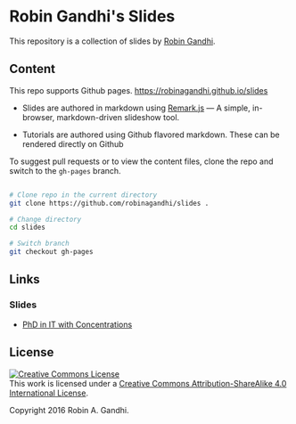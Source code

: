 # Robin Gandhi's Slides
This repository is a collection of slides by [Robin Gandhi](http://faculty.ist.unomaha.edu/rgandhi/).

## Content
This repo supports Github pages. https://robinagandhi.github.io/slides

* Slides are authored in markdown using [Remark.js](https://remarkjs.com) &mdash; A simple, in-browser, markdown-driven slideshow tool.

* Tutorials are authored using Github flavored markdown. These can be rendered directly on Github

To suggest pull requests or to view the content files, clone the repo and switch to the `gh-pages` branch.

```bash

# Clone repo in the current directory
git clone https://github.com/robinagandhi/slides . 

# Change directory
cd slides

# Switch branch
git checkout gh-pages

```

## Links

### Slides
* [PhD in IT with Concentrations](https://robinagandhi.github.io/slides/phd/phd.html)


## License
<a rel="license" href="http://creativecommons.org/licenses/by-sa/4.0/"><img alt="Creative Commons License" style="border-width:0" src="https://i.creativecommons.org/l/by-sa/4.0/88x31.png" /></a><br />This work is licensed under a <a rel="license" href="http://creativecommons.org/licenses/by-sa/4.0/">Creative Commons Attribution-ShareAlike 4.0 International License</a>.

Copyright 2016 Robin A. Gandhi.
